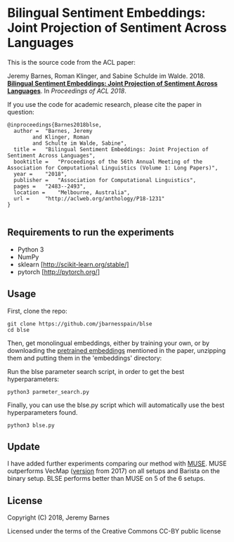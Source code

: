 Bilingual Sentiment Embeddings: Joint Projection of Sentiment Across Languages
==============

This is the source code from the ACL paper:

Jeremy Barnes, Roman Klinger, and Sabine Schulde im Walde. 2018. [**Bilingual Sentiment Embeddings: Joint Projection of Sentiment Across Languages**](http://aclweb.org/anthology/P18-1231). In *Proceedings of ACL 2018*.


If you use the code for academic research, please cite the paper in question:
```
@inproceedings{Barnes2018blse,
  author = 	"Barnes, Jeremy
		and Klinger, Roman
		and Schulte im Walde, Sabine",
  title = 	"Bilingual Sentiment Embeddings: Joint Projection of Sentiment Across Languages",
  booktitle = 	"Proceedings of the 56th Annual Meeting of the Association for Computational Linguistics (Volume 1: Long Papers)",
  year = 	"2018",
  publisher = 	"Association for Computational Linguistics",
  pages = 	"2483--2493",
  location = 	"Melbourne, Australia",
  url = 	"http://aclweb.org/anthology/P18-1231"
}


```


Requirements to run the experiments
--------
- Python 3
- NumPy
- sklearn [http://scikit-learn.org/stable/]
- pytorch [http://pytorch.org/]



Usage
--------

First, clone the repo:

```
git clone https://github.com/jbarnesspain/blse
cd blse
```


Then, get monolingual embeddings, either by training your own,
or by downloading the [pretrained embeddings](https://drive.google.com/open?id=1GpyF2h0j8K5TKT7y7Aj0OyPgpFc8pMNS) mentioned in the paper,
unzipping them and putting them in the 'embeddings' directory:


Run the blse parameter search script, in order to get the best hyperparameters:

```
python3 parmeter_search.py
```

Finally, you can use the blse.py script which will automatically use the best hyperparameters found.

```
python3 blse.py
``` 

Update
-------

I have added further experiments comparing our method with [MUSE](https://github.com/facebookresearch/MUSE). MUSE outperforms
VecMap ([version](https://aclweb.org/anthology/P17-1042) from 2017) on all setups and Barista on the binary setup. BLSE performs better than MUSE on 5 of the 6 setups.


License
-------

Copyright (C) 2018, Jeremy Barnes

Licensed under the terms of the Creative Commons CC-BY public license
